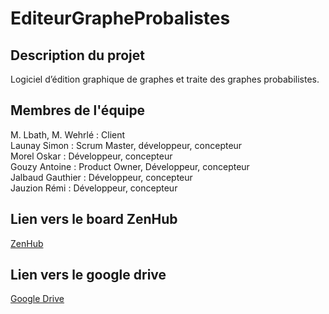 # EditeurGrapheProbalistes

## Description du projet
Logiciel d’édition graphique de graphes et traite des graphes probabilistes.

## Membres de l'équipe
M. Lbath, M. Wehrlé : Client <br>
Launay Simon : Scrum Master, développeur, concepteur <br>
Morel Oskar : Développeur, concepteur<br>
Gouzy Antoine : Product Owner, Développeur, concepteur<br>
Jalbaud Gauthier : Développeur, concepteur<br>
Jauzion Rémi : Développeur, concepteur<br>

## Lien vers le board ZenHub
[ZenHub](https://github.com/OskarMorel/GORAS_EditeurGrapheProbalistiques#workspaces/goras-editeurgrapheprobabiliste-6343d0243e228b0010ff6958/board)

## Lien vers le google drive
[Google Drive](https://drive.google.com/drive/folders/1hO4GXBkku_FnKwz0Gkt3o73TzzgoaO3G?hl=fr)
